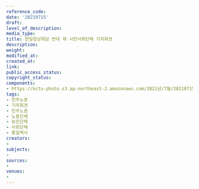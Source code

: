 ```yaml
---
reference_code: 
date: '20210715'
draft: 
level_of_description: 
media_type: 
title: 한일정상회담 반대 제 시민사회단체 기자회견
description: 
weight: 
modified_at: 
created_at: 
link: 
public_access_status: 
copyright_status: 
components:
- https://kctu-photo.s3.ap-northeast-2.amazonaws.com/2021년/7월/20210715-한일정상회담+반대+제+시민사회단체+기자회견_민주노총_기자회견_민주노총_노동단체_농민단체_사회단체_통일역사/_1D20355.jpg
tags:
- 민주노총
- 기자회견
- 민주노총
- 노동단체
- 농민단체
- 사회단체
- 통일역사
creators:
- 
subjects:
- 
sources:
- 
venues:
- 
---
```

